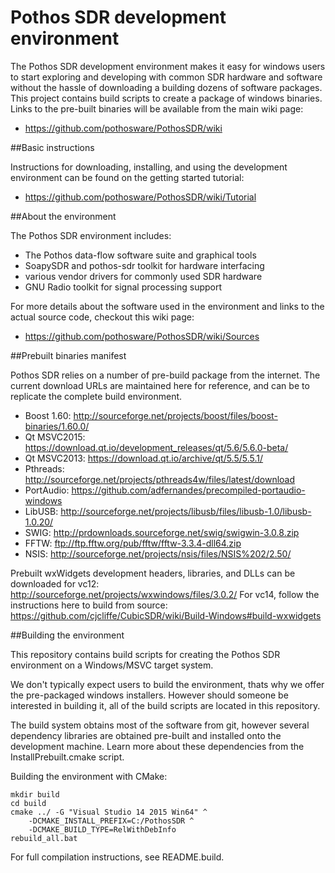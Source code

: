 # Pothos SDR development environment

The Pothos SDR development environment makes it easy for windows users
to start exploring and developing with common SDR hardware and software
without the hassle of downloading a building dozens of software packages.
This project contains build scripts to create a package of windows binaries.
Links to the pre-built binaries will be available from the main wiki page:

* https://github.com/pothosware/PothosSDR/wiki

##Basic instructions

Instructions for downloading, installing,
and using the development environment
can be found on the getting started tutorial:

* https://github.com/pothosware/PothosSDR/wiki/Tutorial

##About the environment

The Pothos SDR environment includes:

* The Pothos data-flow software suite and graphical tools
* SoapySDR and pothos-sdr toolkit for hardware interfacing
* various vendor drivers for commonly used SDR hardware
* GNU Radio toolkit for signal processing support

For more details about the software used in the environment
and links to the actual source code, checkout this wiki page:

* https://github.com/pothosware/PothosSDR/wiki/Sources

##Prebuilt binaries manifest

Pothos SDR relies on a number of pre-build package from the internet.
The current download URLs are maintained here for reference,
and can be to replicate the complete build environment.

* Boost 1.60: http://sourceforge.net/projects/boost/files/boost-binaries/1.60.0/
* Qt MSVC2015: https://download.qt.io/development_releases/qt/5.6/5.6.0-beta/
* Qt MSVC2013: https://download.qt.io/archive/qt/5.5/5.5.1/
* Pthreads: http://sourceforge.net/projects/pthreads4w/files/latest/download
* PortAudio: https://github.com/adfernandes/precompiled-portaudio-windows
* LibUSB: http://sourceforge.net/projects/libusb/files/libusb-1.0/libusb-1.0.20/
* SWIG: http://prdownloads.sourceforge.net/swig/swigwin-3.0.8.zip
* FFTW: ftp://ftp.fftw.org/pub/fftw/fftw-3.3.4-dll64.zip
* NSIS: http://sourceforge.net/projects/nsis/files/NSIS%202/2.50/

Prebuilt wxWidgets development headers, libraries, and DLLs
can be downloaded for vc12:
http://sourceforge.net/projects/wxwindows/files/3.0.2/
For vc14, follow the instructions here to build from source:
https://github.com/cjcliffe/CubicSDR/wiki/Build-Windows#build-wxwidgets

##Building the environment

This repository contains build scripts for creating
the Pothos SDR environment on a Windows/MSVC target system.

We don't typically expect users to build the environment,
thats why we offer the pre-packaged windows installers.
However should someone be interested in building it,
all of the build scripts are located in this repository.

The build system obtains most of the software from git,
however several dependency libraries are obtained pre-built
and installed onto the development machine. Learn more about
these dependencies from the InstallPrebuilt.cmake script.

Building the environment with CMake:

```
mkdir build
cd build
cmake ../ -G "Visual Studio 14 2015 Win64" ^
    -DCMAKE_INSTALL_PREFIX=C:/PothosSDR ^
    -DCMAKE_BUILD_TYPE=RelWithDebInfo
rebuild_all.bat
```

For full compilation instructions, see README.build.
